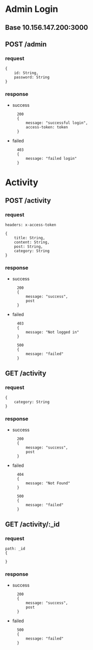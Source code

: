 # Admin Login

## Base 10.156.147.200:3000

## POST /admin

### request

    {
        id: String,
        password: String
    }

### response

- success

        200
        {
            message: "successful login",
            access-token: token
        }

- failed

        403
        {
            message: "failed login"
        }

# Activity

## POST /activity

### request
    headers: x-access-token

    {
        title: String,
        content: String,
        post: String,
        category: String
    }

### response

- success

        200
        {
            message: "success",
            post
        }

- failed

        403
        {
            message: "Not logged in"
        }

        500
        {
            message: "failed"
        }


## GET /activity

### request

    {
        category: String
    }

### response

- success

        200
        {
            message: "success",
            post
        }

- failed

        404
        {
            message: "Not Found"
        }

        500
        {
            message: "failed"
        }

## GET /activity/:_id

### request
    
    path: _id
    {
        
    }

### response

- success

        200
        {
            message: "success",
            post
        }

- failed

        500
        {
            message: "failed"
        }
